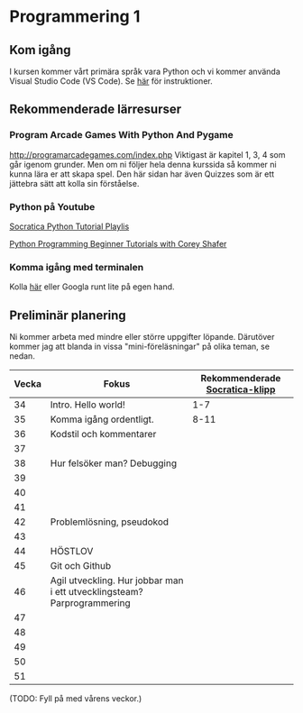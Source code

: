 # Programmering 1
## Kom igång
I kursen kommer vårt primära språk vara Python och vi kommer använda Visual Studio Code (VS Code). Se [här](https://github.com/tullinge/Programmering-1/blob/master/Inf%C3%B6r%20f%C3%B6rsta%20lektionen.md) för instruktioner.

## Rekommenderade lärresurser
### Program Arcade Games With Python And Pygame
http://programarcadegames.com/index.php
Viktigast är kapitel 1, 3, 4 som går igenom grunder. Men om ni följer hela denna kurssida så kommer ni kunna lära er att skapa spel. Den här sidan har även Quizzes som är ett jättebra sätt att kolla sin förståelse.

### Python på Youtube
[Socratica Python Tutorial Playlis](https://www.youtube.com/playlist?list=PLi01XoE8jYohWFPpC17Z-wWhPOSuh8Er-)

[Python Programming Beginner Tutorials with Corey Shafer](https://www.youtube.com/playlist?list=PL-osiE80TeTskrapNbzXhwoFUiLCjGgY7)

### Komma igång med terminalen
Kolla [här](https://github.com/tullinge/Programmering-1/blob/master/terminal-for-beginners.md) eller Googla runt lite på egen hand.

## Preliminär planering
Ni kommer arbeta med mindre eller större uppgifter löpande. Därutöver kommer jag att blanda in vissa "mini-föreläsningar" på olika teman, se nedan.

| Vecka  | Fokus | Rekommenderade [Socratica-klipp](https://www.youtube.com/playlist?list=PLi01XoE8jYohWFPpC17Z-wWhPOSuh8Er-) |
| ------------- | ------------- | ------------- |
| 34 | Intro. Hello world! | 1-7 |
| 35 | Komma igång ordentligt. | 8-11 |
| 36 | Kodstil och kommentarer |  |
| 37 |  |  |
| 38 | Hur felsöker man? Debugging |  |
| 39 |  |  |
| 40 |  |  |
| 41 |  |  |
| 42 | Problemlösning, pseudokod |  |
| 43 |  |  |
| 44 | HÖSTLOV |  |
| 45 | Git och Github |  |
| 46 | Agil utveckling. Hur jobbar man i ett utvecklingsteam? Parprogrammering |  |
| 47 |  |  |
| 48 |  |  |
| 49 |  |  |
| 50 |  |  |
| 51 |  |  |
(TODO: Fyll på med vårens veckor.)
